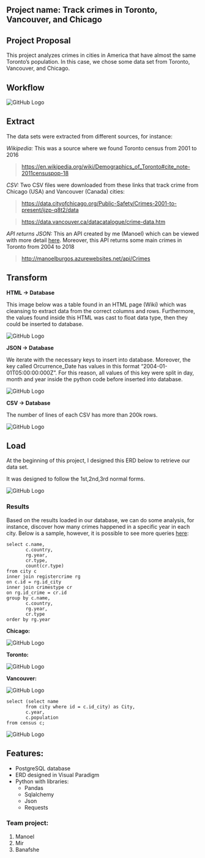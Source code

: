 ## Project name: Track crimes in Toronto, Vancouver, and Chicago

## Project Proposal

This project analyzes crimes in cities in America that have almost the same Toronto’s population. In this case, we chose some data set from Toronto, Vancouver, and Chicago.

## Workflow

![GitHub Logo](/images/workflow.png)
 

## Extract
The data sets were extracted from different sources, for instance:

*Wikipedia:* 
This was a source where we found Toronto census from 2001 to 2016

> https://en.wikipedia.org/wiki/Demographics_of_Toronto#cite_note-2011censuspop-18

*CSV:* 
Two CSV files were downloaded from these links that track crime from Chicago (USA) and Vancouver (Canada) cities:

> https://data.cityofchicago.org/Public-Safety/Crimes-2001-to-present/ijzp-q8t2/data

> https://data.vancouver.ca/datacatalogue/crime-data.htm

*API returns JSON:* 
This an API created by me (Manoel) which can be viewed with more detail [here](https://github.com/manoelbritto/ETL_API). Moreover, this API returns some main crimes in Toronto from 2004 to 2018

> http://manoelburgos.azurewebsites.net/api/Crimes

## Transform

**HTML -> Database**

This image below was a table found in an HTML page (Wiki) which was cleansing to extract data from the correct columns and rows. Furthermore, the values found inside this HTML was cast to float data type, then they could be inserted to database.

![GitHub Logo](/images/html.png)
 
**JSON -> Database**

We iterate with the necessary keys to insert into database. Moreover, the key called Orcurrence_Date has values in this format “2004-01-01T05:00:00:000Z”. For this reason, all values of this key were split in day, month and year inside the python code before inserted into database.

![GitHub Logo](/images/json.png)


**CSV -> Database**

The number of lines of each CSV has more than 200k rows.
 
![GitHub Logo](/images/csv.jpg)


## Load

At the beginning of this project, I designed this ERD below to retrieve our data set.

It was designed to follow the 1st,2nd,3rd normal forms. 

![GitHub Logo](/ERD/Entity%20Relationship%20Diagram1.jpg)

### Results
Based on the results loaded in our database, we can do some analysis, for instance, discover how many crimes happened in a specific year in each city.
Below is a sample, however, it is possible to see more queries [here](https://github.com/manoelbritto/ETL_different_Files/tree/master/ETL/Queries):
```
select c.name,
	   c.country,
	   rg.year,
	   cr.type,
	   count(cr.type)
from city c
inner join registercrime rg
on c.id = rg.id_city
inner join crimestype cr
on rg.id_crime = cr.id
group by c.name,
	   c.country,
	   rg.year,
	   cr.type
order by rg.year
```
**Chicago:**

![GitHub Logo](/images/chicago_result.jpg)
 

**Toronto:**
 
![GitHub Logo](/images/toronto_result.png)

**Vancouver:**

![GitHub Logo](/images/vancouver_result.png)

 
```
select (select name
	   from city where id = c.id_city) as City,
	   c.year,
	   c.population
from census c;

```

![GitHub Logo](/images/census.png)


## Features:

- PostgreSQL database
- ERD designed in Visual Paradigm
- Python with libraries:
	- Pandas
	- Sqlalchemy
	- Json
	- Requests


### Team project: 
1. Manoel
1. Mir
1. Banafshe


